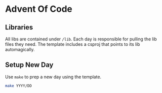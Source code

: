 # Advent Of Code

## Libraries
All libs are contained under `/lib`. Each day is responsible for pulling the lib files they need. The template includes a csproj that points to its lib automagically.

## Setup New Day
Use `make` to prep a new day using the template.
```sh
make YYYY/DD
```
